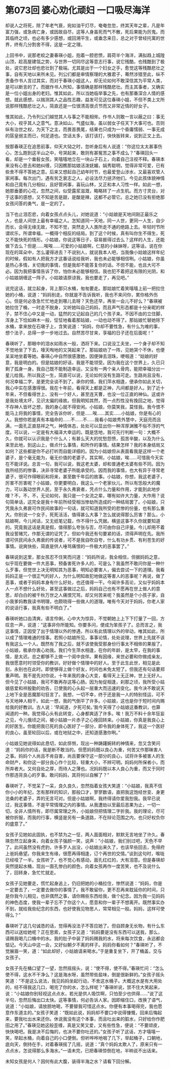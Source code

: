 # 第073回 婆心劝化顽妇 一口吸尽海洋

却说人之将死，除了年老气衰，宛如油干灯尽，奄奄忽忽，终其天年之辈，凡是年富力强，或急病亡身，或因故自尽，这等人身虽死而气不散，死后果能为厉鬼。而其临终之顷，也必有多少感想，或回溯平生，或垂念来日，总之对于曾经托寓的世界，终有几分割舍不得，这是一定之理。

上回书中，说那老蛟之妻春瑛小姐，抱着一腔悲愤，肩荷半个海洋，满拟趋上城隍山顶，趁高屋建瓴之势，与世界一切同尽这等意志行事，说它残酷，也残酷到了极处，说它悲壮却也悲壮到了极端。尤其是出于一个妇女之手，愈觉这等残酷悲壮之事，自有天地以来所未见。列公们都是审情察理的大雅君子，蓦然涉猎至此，纵不责备作书人言过其实，而对于春瑛小姐这人，却无论如何不敢深信其为平常人类，是可以断言的了。而据作书人所知，事情确是那样残酷悲壮。而主其事者，又确实是一位小姐出身的老妇。惟其如此，所以当她临举事之先，也有那番深合人情的感想。就此感想，以揣测其人之品性志趣，益发可见这位春瑛小姐，不但不类上文所说那样残酷悲壮之人，简直还是一位很清高很贞节而又非常近情的好女子。

惟其如此，乃令列公们越觉其人与事之不能相侔。作书人则敢一言以蔽之曰：事无大小，视乎其人之意气。意决如山，气盛似海，虽以弱女子任天下大事可也。否则纵有治世之权，为天下之主，而畏首畏尾，结果也只成为一个昏庸懦弱、一事无成的孱皇弱主而已，何足道也。空话太多，该打该打，快快扳转来，说到正文上去。

按那春瑛正在追思前事，仰天大恸之时，忽听身后有人说道：“你这位太太甚事伤心，怎么跑到这半山之中，号哭起来，敢则有甚冤苦之事不成么？”春瑛回头一看，却是一个垂髫女孩，笑嘻嘻地立在一块山子石上，向着自己注视不释。春瑛本来没有心思去和她纠缠，只因瞧那姑娘活泼妩媚，娟秀聪明，觉得非常可爱，已有些舍不得不答她之意。后来又想起自己幼年时节，也最爱登山涉水，又最喜欢管人家闲事。每次出门，遇有贫乏衰志之人，必设法尽力拯济他们。今见此孩体貌神情和自己竟有几分相似，且好管闲事，喜玩山林，又正和本人习性一样。如此一想，她那垂萎的心花，忽然之间，似受露浆滋溉，略略转了一点生机。而方寸灵台，对于这事的感想，又不知是苦是甜，是酸是辣，这都不必管它。总之她已没有拒绝那女孩问答的勇气，是一定的了。

当下也止泪忍悲，向着女孩点点头儿，对她说道：“小姑娘是天地间刚正最乐之人，也是人间世上最有幸福之人。怎知道同一天地，同一人世，更同一人生，自少而长，会得无缘无故，不知不觉，突然走入人类所走不通的绝路上去。年轻时节所谓欢乐，所谓幸福，一概得个相反的结局。到了这个时候，真有叫你生不得生，死又不能快死的情形。小姑娘，你说这等日子，容易捱得过去么？这样的人生，还能做下去么？但是……唉唉……可爱的小姑娘啊，仁慈的小妹妹呀，这等话，说在你现在的耳朵中，怎么灌得进去？不说别人，就说我本人吧，当我像小姑娘这样年纪的时候，假如有人把我方才这番话说给我听，我也未必能够相信咧。小姑娘，你虽是热心多情，关切我的事情，但是我却不能答复你的话。不但不能，也且大可不必。因为我把事情告诉了你，怕你未必能够相信。我也犯不着把这有限的光阴，和小姑娘胡缠这一阵子。小姑娘请原谅我，我也要走了，再见吧。”

说完这话，就立起身，背上那只水桶，匆匆要走。那姑娘忙着笑嘻嘻上前一把拉住她的小桶，说道：“妈妈别走。你就是不告诉我听，我也不来问你，累你格外伤心。但是何必急急忙忙地走到哪儿去呀？天色还早，再坐一会儿不好么？”春瑛被她拉住了桶，一时走不脱身，又听她叫自己妈妈，而且声气形态都是十分亲昵的样子，禁不住心中又是一动，猛然的又记起自己的几个孩子来。不因不由的立住脚，浑身上下恰如麻木一般，怔怔地看着那姑娘，一动也动不得了。那姑娘忙替她除下水桶，拿来放在石墩子上，含笑说道：“妈妈，你却不要性急，有什么为难的事，想个法子，总得一步一步地过去。自然苦尽甘来，享福的日子还在后面呢！”

春瑛听了，那眼中的泪水如雨水一般，洒将下来。口说没工夫坐，一个身子却不知不觉地坐了下去，嚎天啕地的又哭起来了。那姑娘劝了一阵，见她哭个不休，也便呆呆地坐着等她。春瑛心中自然很感激她，因便弹去泪珠，哽咽道：“姑娘的好意，我是明白的。但是姑娘的好话，我是不能领受。因为我在这个世界上，久已只剩了孤身一身。我自己既不能制造幸运，又没有一两个亲人骨肉，能把幸福分出一星儿给我。所以我这一生，简直可以说，无论如何没有生路可走。生路尚且没有，何况幸福二字，是更完全谈不到了。承你的情，我们萍水相逢，便承你如此关切，我心中实在感激得很。我在十年前，看得天上都是正神，凡间都是好人。到了近十年来，不但看得世上、没有一个好人，甚至连天曹，也没一位正直的神仙。这或许是我处境太坏，见识太偏的缘故。但我明知其然，而一点烈性没有挽回之地，觉得不存神人皆坏之想，我的身心就不得安闲。小姑娘，你莫笑我，莫怪我。我今恨不能马上将我的事情，完全告诉你听，但是……唉……其实……小姑娘，你是有心的人。我想你若是真有本福命的……不……不……我看小姑娘秀外慧中，天庭亮而且满，一面孔正直慈祥之气，神情体态，处处可以显出你一种浑厚渊雅不俗不浮的气度。可以说，一定是有大福泽大幸运的。既是恁地，我可先行判断一句：大概不久，你就可以认识我是个什么人；有甚么天大的忧愁怨愤，孤苦辛酸，以及为什么来至此地，到这山上，做点什么事情，和所作的事情。结果怎样？我的本身结局又如何？这些都是你不必打听而自能详细的。因为小姑娘但从表面看我是这样一个老婆子，是个毫无能为，毫无价值的老婆子。其实啊，小姑娘，唉……可惜我今天实在不能详说。总言一句，我可以说，我这老太婆，却和普通老太婆有些不同。因为我所经历的惨事，决非寻常老婆子所能承受的。因而我的事情，也大有异于寻常老婆子，很可作得眼前和将来，甚至数千年后的故事。小姑娘，你想，我这老婆子，厉害不厉害呢？小姑娘，你更要明白，我这么一个老家伙儿，所以有恁般大的魔力，可以轰动世界人民，至于永久弗衰者，凭点什么力量和作用，才能到此地步哩？不，不，不，无论如何，我只是一个女流之辈，哪有如许大力量，大作用？说句简单话，这完全是我十年前所经受相当惨劫所造成的一种结局罢了。小姑娘，只凭我永久弗衰可作民间故事的一句话，就可知道我所受的悲惨的份量，也有那么重大。你别说一个女子，死死活活，值得甚么大事？怎么就说得那么厉害？那么，小姑娘啊，今儿闲话，又无纸笔记载，作不得什么凭据。横竖这事不久你就要知道的。究竟我这话是真是假，值得那么夸张与否，尽可由你自己评量。今儿却用不着我设誓赌咒，作那无谓的证凭了。但如今我还有句要紧的话，须得声明在先。我所谓可供民间永久弗衰的传说者，可不是我自吹自夸，什么有功乡贯、有利苍生的好事情。说爽快些，简直是供人唾骂痛恨的一件极大的恶事罢了。”

春瑛说到这里，那女孩忍不住笑而问道：“妈妈所说，我全相信，但据妈妈之意，似乎现在要做一件大恶事，预备害死许多人的，可是么？我虽然不敢问你是一种什么歹事，但觉世上决无明知其为恶事，明知必要害人，偏去尝试一下的道理。我看妈妈正是一个很正气的好人，为什么明知故犯地做这等害人的恶事呢？再说，做了恶事，或者于妈妈本身有什么好处，也还值得一干。今闻许多高论，又似乎妈妈本人一点不想什么好处，甚至这事做过之后，妈妈自己也有不愿再在世上做人的意思，却白白的被千秋万世之人痛恨咒骂，却又何苦来呢？我虽然是个小孩子家，自小我爹妈教我读书明理，也颇晓得一些做人的道理。唯有今天对于妈妈，你老人家的说话行事，我真有些不明白了。”

春瑛听她口齿清爽，语言伶俐，心中大为惊异，不觉朝她上上下下打量了一回，方叹息一声，说道：“这事非你所能知。你要多问，便成为笨孩子了。总而言之，我这事情，正因受了出于情理以外的惨遇，所以有此情理以外的举动，唯其如此，所以成了情理难通的怪事。若照小姑娘所见，事事论情，处处说理，世界上先就不该有我这么一个人。既然有了我之后，就不该使我受那身份行事太不相侔的果报了。小姑娘，极承你衷心劝我。我们今生萍水相逢，在你的年龄，是太早，在我的事情，是太迟。总之都够不上做一个闺中良伴。果有因缘，来世必要和你做成亲友。我很愿意时时领受你的教训，好好做个情理中的好人。至于此生此世，相见是此刻，永别也在此时。即使够得上做个好友，时间也未免太短了。但我还有句话要郑重声明。我不是先对你说，十年来我的身心大变，看得天上无正神，世上无好人。但今见了小姑娘，我可不敢再存这等心肠。因为匆促相逢，刹那之顷，我所受小姑娘慈爱和祥殷勤的劝告，已使我的心头起一层重大而迅速的变化。我今决不敢说天上地下全是恶魔那句狂言了。我想，一切不幸，终于还是我一人的特别怪运，可不与天地神人相干。如此一想，我的气倒平了许多。小姑娘，这也是你于短时间内赐给我的好教训。古人说：‘早闻道，夕死可矣。’我今天得了小姑娘这番教训，也算闻道的一种。我觉得心头有此转变，心身都爽适了许多。唉！我万不料十余年狂妄之见，今儿俄顷之间，被小姑娘一片赤子之心挽回转来。小姑娘，你真是我良心上的好医生。你能把我已死的良心医好了一部分，即令我的身体死了，我这一个医好的良心，虽至轮回以后，或在地狱之中，还知道感激你咧。”

小姑娘见她说得如此恳切，如此悱恻，现出一种踌躇婉转的神情来，忽又含笑问道：“妈妈你的话，我是断不敢当的。但愿妈妈既以良心为重，何苦又作那昧害人之事。妈妈个人尚且不肯自害，尚且要保守这一部分的良心，试将许多被害人的生命财产，和你这一部分良心作个比较，轻重大小，不辨可明。妈妈何所保者小，而所弃者大。又何自处之厚，而待人之薄也。况妈妈既以本人良心为重，而又于同时作那违背良心的歹事。敢问妈妈，其将何以自解了？”

春瑛听了，不觉呆了一呆，良久良久，忽然指着女孩大笑道：“小姑娘，我真不信你小小的年纪，怎有那样的知识，那般口才，寥寥数语，直把我这饱经世变、身更沧桑的老婆子，弄的无言可对。但是小姑娘啊，我终得请你爱我恕我。我早已说过，我这事情，不是平常情理之内的事情。从我遭劫以至最后恶果为止，一切一切，全非人情所有，即尽属常理之外，小姑娘但把情理二字折我。我的理论，尽可被你折服，而我的行事，横竖是另有一条道路，不在辩论范围之内，也只好权负你的盛意了。”

女孩子见她如此固执，也不禁为之一怔，两人面面相对，默默无言地坐了许久。春瑛忽然立起身来，向着女孩子强颜一笑，说声：“小姑娘，我们别过吧，天色不早了。此间虽然没有虎豹，许多歹人出没，小姑娘出来久了，也该早些回去，免得府上爸妈悬望。你我来生有缘，很愿再得相逢，订个再世的交情。”谈到这句时，喉咙已经哑了一半。女孩听了，也不觉心有感动，面孔红红的，大有泪意。但是春瑛却突然提起水桶，现出一面孔惨白的颜色，向着女孩再作一度苦笑，也不及说什么了，回转身，急忙忙就走。

女孩子见她要走，慌忙起身追上，仍旧把她的小桶拉住，惨然说道：“妈妈，你是一定要去了，一定要去做你的事情了。我不敢留你，更不忍再来耽延你的时间，只是你我今儿相见，也非偶然之事，请你赐些东西给我，做个纪念。因为我一见妈妈的神色态度，使我一辈子忘不了你这个人，愿意和你一辈子不想离开。既然事实办不到，就给我些纪念的东西，也好使我见物思人，常常相见一般。妈妈，这样可使得么？”

春瑛听了这几句诚恳的话，觉得再没法子不答应她了。但自顾身无长物，有什么东西可以送给她呢？正在思索，女孩子又道：“妈妈要是没有东西可以送我，那么，请赐我喝几口桶中的水。我的肚子中装了妈妈赐我的水，将来每次饮食，永远都会惦记。今天山中这一会，又好似朝夕不离的样子。妈妈你看如何？”春瑛听了，不觉展眉一笑，道：“如此却好，小姑娘请来喝水。”于是重复坐下，开了桶盖，交与女孩子。

女孩子先在桶口望了一望，忽然摇摇头，说：“使不得，使不得。”春瑛忙问：“怎么使不得，这水不干净么？这是海水呀，虽然带些盐味，倒是很新鲜的。”女孩子摇头笑道：“不是这么说法，我见妈妈坐起行动，不舍这水桶子。大概这水是有大用处的，经不得我这几口，喝完了你的水，怎么样呢？”春瑛听说，禁不住大笑起来，说：“小姑娘你别轻视这点点水，若光是供人吸饮啊，只怕至少也供得……”说了这半句，忽然后悔出口太快。这等事情，何必告诉人家。因即缩住口，改换了语气，说道：“小姑娘，请放胆地喝，不要替我可惜这点水。你便有本事喝得完，我也愿意作东道主的。”女孩子笑道：“既如此说，妈妈却不要口中说得慷慨，回来后悔起来，要我吐出水来还你。休说我没有这个本事，而且吐出来的脏水，只好给你作肥田之用了。”春瑛见她这般歪缠，真是又笑又爱，又有些性急，便说：“不要顽皮，快快喝吧。我是决不后悔的，也决不要你吐还的。”女孩子听了这话，方才嘻嘻一笑，举起水桶，向着自己的小口便倒。但听哗哗地咽了几下，举起桶子，口朝地，底向天，倒持在手，对着春瑛摇了几摇，说道：“真个妈妈太欺人了，原来只有一点点水，怎说得那么多海水。”一语未完，已把春瑛惊倒在地，半晌说不出话来。

未知女孩是何人？因何有此大腹，装得半海之水？请看下回分解。
